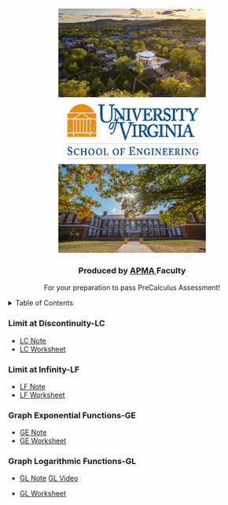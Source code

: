 
<!-- PROJECT LOGO -->
<br />
<div align="center">
  <a href="https://github.com/MeiqinatUVA/Precalculus">
    <img src="images/logo2.jpeg" alt="Logo" width="300" height="180">
      <img src="images/logo.png" alt="Logo1" width="300" height="130">
      <img src="images/logo1.jpeg" alt="Logo2" width="300" height="180">
  </a>

  <h3 align="center">Produced by <a href="https://engineering.virginia.edu/offices-programs/applied-mathematics">APMA </a> Faculty</h3>

  <p align="center">
    For your preparation to pass PreCalculus Assessment!
    
  </p>
</div>



<!-- TABLE OF CONTENTS -->
<details>
  <summary>Table of Contents</summary>
  <ol>

 <li> <a href="#limit-at-discontinuity-lc">Limit at Discontinuity (LC)</a> </li> 
 <li><a href="#limit-at-infinity-lf">Limit at Infinity (LF)</a></li>
<li><a href="#graph-exponential-functions-ge">Graph Exponential Functions (GE)</a></li>  
 <li><a href="#graph-logarithmic-functions-gl">Graph Logarithmic Functions (GL)</a></li>

  </ol>
</details>




<!-- Limit at Discontinuity (Learning Target LC) -->
### Limit at Discontinuity-LC
* <a href="https://MeiqinatUVA.github.io/PreCalculus-Preparation/notes/notelc.pdf">LC Note</a>
* <a href="https://MeiqinatUVA.github.io/PreCalculus-Preparation/worksheets/wslc.pdf">LC Worksheet</a>


<!-- Limit at Infinity (Learning Target LF) -->
### Limit at Infinity-LF
* <a href="https://MeiqinatUVA.github.io/PreCalculus-Preparation/notes/notelf.pdf">LF Note</a>
* <a href="https://MeiqinatUVA.github.io/PreCalculus-Preparation/worksheets/wslf.pdf">LF Worksheet</a>

<!-- Graph Exponential Functions (Learning Target GE) -->
### Graph Exponential Functions-GE
* <a href="https://MeiqinatUVA.github.io/PreCalculus-Preparation/notes/notege.pdf">GE Note</a>
* <a href="https://MeiqinatUVA.github.io/PreCalculus-Preparation/worksheets/wsge.pdf">GE Worksheet</a>

<!-- Graph Logarithmic Functions (Learning Target GL) -->
### Graph Logarithmic Functions-GL
* <a href="https://MeiqinatUVA.github.io/PreCalculus-Preparation/notes/notegl.pdf">GL Note</a>
   [GL Video](https://uva.hosted.panopto.com/Panopto/Pages/Viewer.aspx?id=4f00887b-3e70-4ea6-be84-afef011050fe)

* <a href="https://MeiqinatUVA.github.io/PreCalculus-Preparation/worksheets/wsgl.pdf">GL Worksheet</a>







